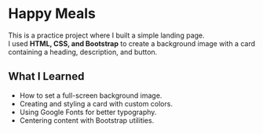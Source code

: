 # Happy Meals

This is a practice project where I built a simple landing page.  
I used **HTML, CSS, and Bootstrap** to create a background image with a card containing a heading, description, and button.

## What I Learned
- How to set a full-screen background image.
- Creating and styling a card with custom colors.
- Using Google Fonts for better typography.
- Centering content with Bootstrap utilities.

